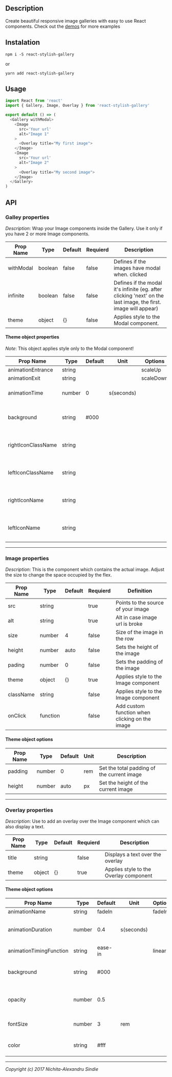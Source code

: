 ## Description

Create beautiful responsive image galleries with easy to use React components.
Check out the [demos](https://nickyzz.github.io/react-stylish-gallery/) for more examples

## Instalation

`npm i -S react-stylish-gallery`

or

`yarn add react-stylish-gallery`

## Usage

```javascript
import React from 'react'
import { Gallery, Image, Overlay } from 'react-stylish-gallery'

export default () => (
  <Gallery withModal>
    <Image
      src='Your url'
      alt="Image 1"
    >
      <Overlay title="My first image">
    </Image>
    <Image
      src='Your url'
      alt="Image 2"
    >
      <Overlay title="My second image">
    </Image>
  </Gallery>
)
```

## API

### Galley properties

*Description*: Wrap your Image components inside the Gallery. Use it only if you have 2 or more Image components.

| Prop Name | Type    | Default | Requierd | Description                                                                                                   |
|-----------|---------|---------|----------|---------------------------------------------------------------------------------------------------------------|
| withModal | boolean | false   | false    | Defines if the images have modal when. clicked                                                                 |
| infinite  | boolean | false   | false    | Defines if the modal it's infinite (eg. after clicking 'next' on the last image, the first. image will appear) |
| theme     | object  | {}      | false    | Applies style to the Modal component.    


#### Theme object properties

*Note*: This object applies style only to the Modal component!

| Prop Name          | Type   | Default | Unit       | Options                                      | Description                                |
|--------------------|--------|---------|------------|----------------------------------------------|--------------------------------------------|
| animationEntrance  | string |         |            | scaleUp | slideDown | slideRight | slideLeft | Sets the entrance animation of the modal.  |
| animationExit      | string |         |            | scaleDown | slideDown | slideRight |        | Sets the exit animation of the modal.      |
| animationTime      | number | 0       | s(seconds) |                                              | Sets the time of the animations.           |
| background         | string | #000    |            |                                              | Sets the background of the modal.          |
| rightIconClassName | string |         |            |                                              | Sets the className of the right side icon. |
| leftIconClassName  | string |         |            |                                              | Sets the className of the left side icon.  |
| rightIconName      | string |         |            |                                              | Sets the name of right side icon.          |
| leftIconName       | string |         |            |                                              | Sets the name of the left side icon.       |

----------

### Image properties

*Description*: This is the component which contains the actual image. Adjust the size to change the space occupied by the flex.

| Prop Name | Type   | Default   | Requierd | Definition                                   |
|-----------|--------|-----------|----------|----------------------------------------------|
| src       | string |           | true     | Points to the source of your image           |
| alt       | string |           | true     | Alt in case image url is broke               |
| size      | number | 4         | false    | Size of the image in the row                 |
| height    | number | auto      | false    | Sets the height of the image                 |
| pading    | number | 0         | false    | Sets the padding of the image                |
| theme     | object |  {}       | true     | Applies style to the Image component         |
| className | string |           | false    | Applies style to the Image component         |
| onClick   |function|           | false    | Add custom function when clicking on the image        |

#### Theme object options

| Prop Name | Type   | Default | Unit | Description                                |
|-----------|--------|---------|------|--------------------------------------------|
| padding   | number | 0       | rem  | Set the total padding of the current image |
| height    | number | auto    | px   | Set the height of the current image        |

----------

### Overlay properties

*Description*: Use to add an overlay over the Image component which can also display a text.

| Prop Name | Type   | Default   | Requierd | Description                            |
|-----------|--------|-----------|----------|----------------------------------------|
| title     | string |  | false    | Displays a text over the overlay       |
| theme     | object | {}        | true     | Applies style to the Overlay component |


#### Theme object options

| Prop Name               | Type   | Default | Unit       | Options                                                                  | Description                                         |
|-------------------------|--------|---------|------------|--------------------------------------------------------------------------|-----------------------------------------------------|
| animationName           | string | fadeIn  |            | fadeIn | slideDown | slideUp | slideLeft | slideRight                    | Defines the overlay animation                       |
| animationDuration       | number | 0.4     | s(seconds) |                                                                          | Sets the duration of the animation                  |
| animationTimingFunction | string | ease-in |            | linear | ease | ease-in | ease-out | ease-in-out | step-start | step-end | Sets the animation timing function of the animation |
| background              | string | #000    |            |                                                                          | Sets the background of the overlay                  |
| opacity                 | number | 0.5     |            |                                                                          | Sets the opacity of the background                  |
| fontSize                | number | 3       | rem        |                                                                          | Sets the font size of the title                     |
| color                   | string | #fff    |            |                                                                          | Sets the color of the title                         |

----------

*Copyright (c) 2017 Nichita-Alexandru Sindie*

